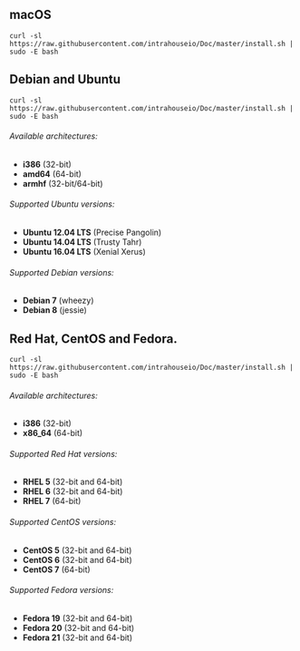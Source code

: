 
## macOS

`curl -sl https://raw.githubusercontent.com/intrahouseio/Doc/master/install.sh | sudo -E bash`


## Debian and Ubuntu

`curl -sl https://raw.githubusercontent.com/intrahouseio/Doc/master/install.sh | sudo -E bash`

###### Available architectures:

* **i386** (32-bit)
* **amd64** (64-bit)
* **armhf** (32-bit/64-bit)

###### Supported Ubuntu versions:

* **Ubuntu 12.04 LTS** (Precise Pangolin)
* **Ubuntu 14.04 LTS** (Trusty Tahr)
* **Ubuntu 16.04 LTS** (Xenial Xerus)

###### Supported Debian versions:

* **Debian 7** (wheezy)
* **Debian 8** (jessie)


## Red Hat, CentOS and Fedora.

`curl -sl https://raw.githubusercontent.com/intrahouseio/Doc/master/install.sh | sudo -E bash`

###### Available architectures:

* **i386** (32-bit)
* **x86_64** (64-bit)

###### Supported Red Hat versions:

* **RHEL 5** (32-bit and 64-bit)
* **RHEL 6** (32-bit and 64-bit)
* **RHEL 7** (64-bit)

###### Supported CentOS versions:

* **CentOS 5** (32-bit and 64-bit)
* **CentOS 6** (32-bit and 64-bit)
* **CentOS 7** (64-bit)

###### Supported Fedora versions:

* **Fedora 19** (32-bit and 64-bit)
* **Fedora 20** (32-bit and 64-bit)
* **Fedora 21** (32-bit and 64-bit)

